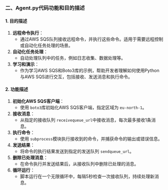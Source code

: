 ### 二、Agent.py代码功能和目的描述

#### 1. **目的描述**

1. **远程命令执行**：
   - 通过AWS SQS队列接收远程命令，并执行这些命令。适用于需要远程控制或自动化任务处理的场景。
2. **自动化任务处理**：
   - 自动处理队列中的任务，例如日志收集、数据处理等。
3. **学习和演示**：
   - 作为学习AWS SQS和Boto3库的示例，帮助开发者理解如何使用Python与AWS SQS进行交互，包括接收、发送消息和执行命令。

#### 2. **功能描述**

1. **初始化AWS SQS客户端**：
   - 使用 `boto3`库初始化AWS SQS客户端，指定区域为 `eu-north-1`。
2. **接收消息**：
   - 从指定的接收队列 `receivequeue_url`中接收消息，每次最多接收1条消息。
3. **执行命令**：
   - 使用 `subprocess`模块执行接收到的命令，并捕获命令的输出或错误信息。
4. **发送结果**：
   - 将命令的执行结果发送到指定的发送队列 `sendqueue_url`。
5. **删除已处理消息**：
   - 在命令执行并发送结果后，从接收队列中删除已处理的消息。
6. **循环运行**：
   - 脚本运行在一个无限循环中，每隔5秒检查一次接收队列，持续处理新消息。

